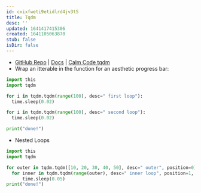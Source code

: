 ```yaml
---
id: cxixfweti9etidlrd4jv3t5
title: Tqdm
desc: ''
updated: 1641417415306
created: 1641105063870
stub: false
isDir: false
---
```



- [GitHub Repo](https://github.com/tqdm/tqdm) \| [Docs](https://tqdm.github.io/) \| [Calm Code tqdm](https://calmcode.io/tqdm/making-a-progress-bar.html)
- Wrap an itterable in the function for an aesthetic progress bar:

```python
import this
import tqdm

for i in tqdm.tqdm(range(100), desc=" first loop"):
  time.sleep(0.02)

for i in tqdm.tqdm(range(100), desc=" second loop"):
  time.sleep(0.02)

print("done!")
```

- Nested Loops

```python
import this
import tqdm

for outer in tqdm.tqdm([10, 20, 30, 40, 50], desc=" outer", position=0):
  for inner in tqdm.tqdm(range(outer), desc=" inner loop", position=1, leave=False):
	  time.sleep(0.05)
print("done!")
```

